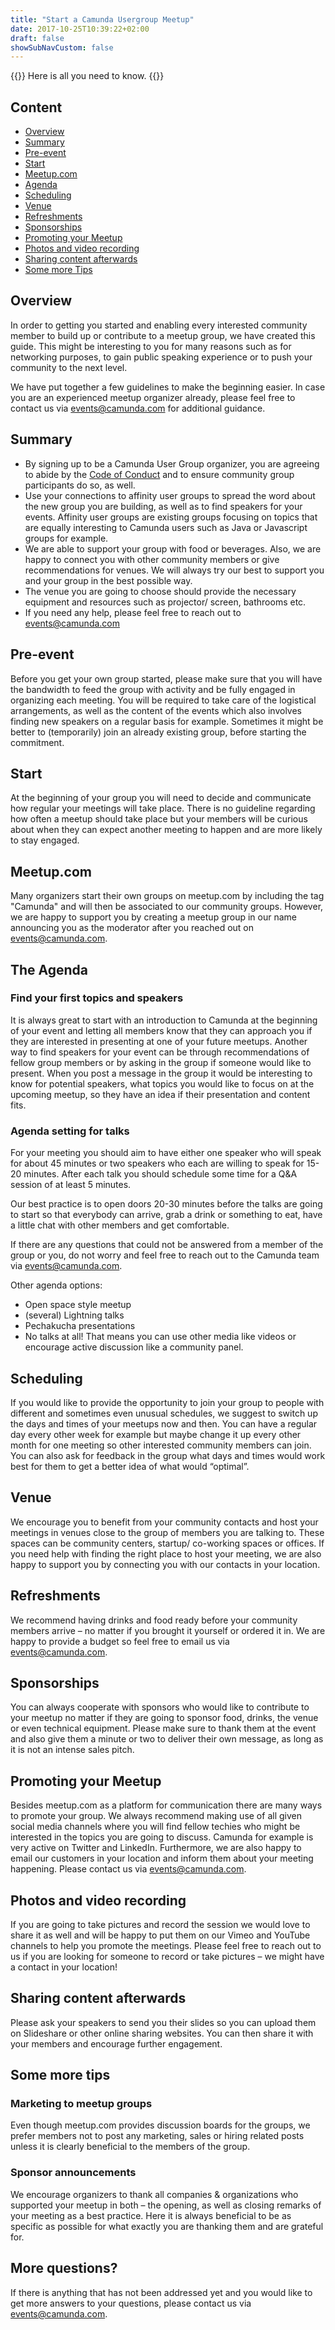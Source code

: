 ```yaml
---
title: "Start a Camunda Usergroup Meetup"
date: 2017-10-25T10:39:22+02:00
draft: false
showSubNavCustom: false
---
```


{{<highlight title="Start a Camunda Meetup Group" >}}
Here is all you need to know.
{{</highlight>}}

<h2 class="light lead">Content</h2>
<ul>
	<li><a href="#overview">Overview</a></li>
	<li><a href="#summary">Summary</a></li>
	<li><a href="#preevent">Pre-event</a></li>
	<li><a href="#start">Start</a></li>
	<li><a href="#meetupcom">Meetup.com</a></li>
	<li><a href="#agenda">Agenda</a></li>
	<li><a href="#scheduling">Scheduling</a></li>
	<li><a href="#venue">Venue</a></li>
	<li><a href="#refreshments">Refreshments</a></li>
	<li><a href="#sponsorships">Sponsorships</a></li>
	<li><a href="#promoting">Promoting your Meetup</a></li>
	<li><a href="#photos">Photos and video recording</a></li>
	<li><a href="#content">Sharing content afterwards</a></li>
	<li><a href="#tips">Some more Tips</a></li>
</ul>

<h2 class="light lead" id="overview">Overview</h2>

<p>
In order to getting you started and enabling every interested community member to build up or contribute to a meetup group, we have created this guide. This might be interesting to you for many reasons such as for networking purposes, to gain public speaking experience or to push your community to the next level. 
</p>
<p>
We have put together a few guidelines to make the beginning easier. In case you are an experienced meetup organizer already, please feel free to contact us via <a href="mailto:events@camunda.com">events@camunda.com</a> for additional guidance. 
</p>

<h2 class="light lead" id="summary">Summary</h2>

* By signing up to be a Camunda User Group organizer, you are agreeing to abide by the <a href="/events/code-conduct/">Code of Conduct</a> and to ensure community group participants do so, as well.
* Use your connections to affinity user groups to spread the word about the new group you are building, as well as to find speakers for your events. Affinity user groups are existing groups focusing on topics that are equally interesting to Camunda users such as Java or Javascript groups for example. 
* We are able to support your group with food or beverages. Also, we are happy to connect you with other community members or give recommendations for venues. We will always try our best to support you and your group in the best possible way.
* The venue you are going to choose should provide the necessary equipment and resources such as projector/ screen, bathrooms etc. 
* If you need any help, please feel free to reach out to <a href="mailto:events@camunda.com">events@camunda.com</a> 


<h2 class="light lead" id="preevent">Pre-event</h2>
<p>
Before you get your own group started, please make sure that you will have the bandwidth to feed the group with activity and be fully engaged in organizing each meeting. You will be required to take care of the logistical arrangements, as well as the content of the events which also involves finding new speakers on a regular basis for example. Sometimes it might be better to (temporarily) join an already existing group, before starting the commitment.  
</p>

<h2 class="light lead" id="start">Start</h2>
<p>
At the beginning of your group you will need to decide and communicate how regular your meetings will take place. There is no guideline regarding how often a meetup should take place but your members will be curious about when they can expect another meeting to happen and are more likely to stay engaged. 
</p>
<h2 class="light lead" id="meetupcom">Meetup.com</h2>

<p>
Many organizers start their own groups on meetup.com by including the tag "Camunda" and will then be associated to our community groups. However, we are happy to support you by creating a meetup group in our name announcing you as the moderator after you reached out on <a href="mailto:events@camunda.com">events@camunda.com</a>. 
</p>


<h2 class="light lead" id="agenda">The Agenda</h2>

<h3>Find your first topics and speakers</h3>
<p>
It is always great to start with an introduction to Camunda at the beginning of your event and letting all members know that they can approach you if they are interested in presenting at one of your future meetups. Another way to find speakers for your event can be through recommendations of fellow group members or by asking in the group if someone would like to present. When you post a message in the group it would be interesting to know for potential speakers, what topics you would like to focus on at the upcoming meetup, so they have an idea if their presentation and content fits. 
</p>

<h3>Agenda setting for talks</h3>

<p>
For your meeting you should aim to have either one speaker who will speak for about 45 minutes or two speakers who each are willing to speak for 15-20 minutes. After each talk you should schedule some time for a Q&A session of at least 5 minutes. 
</p>
<p>
Our best practice is to open doors 20-30 minutes before the talks are going to start so that everybody can arrive, grab a drink or something to eat, have a little chat with other members and get comfortable. 
</p>
<p>
If there are any questions that could not be answered from a member of the group or you, do not worry and feel free to reach out to the Camunda team via <a href="mailto:events@camunda.com">events@camunda.com</a>. 
</p>

Other agenda options: 

* Open space style meetup 
* (several) Lightning talks
*  Pechakucha presentations
* No talks at all! That means you can use other media like videos or encourage active discussion like a community panel.

<h2 class="light lead" id="scheduling">Scheduling</h2>
<p>
If you would like to provide the opportunity to join your group to people with different and sometimes even unusual schedules, we suggest to switch up the days and times of your meetups now and then. You can have a regular day every other week for example but maybe change it up every other month for one meeting so other interested community members can join. 
You can also ask for feedback in the group what days and times would work best for them to get a better idea of what would “optimal”. 
</p>

<h2 class="light lead" id="venue">Venue</h2>
<p>
We encourage you to benefit from your community contacts and host your meetings in venues close to the group of members you are talking to. These spaces can be community centers, startup/ co-working spaces or offices. If you need help with finding the right place to host your meeting, we are also happy to support you by connecting you with our contacts in your location. 
</p>
<h2 class="light lead" id="refreshments">Refreshments</h2>
<p>
We recommend having drinks and food ready before your community members arrive – no matter if you brought it yourself or ordered it in. We are happy to provide a budget so feel free to email us via <a href="mailto:events@camunda.com">events@camunda.com</a>. 
</p>
<h2 class="light lead" id="sponsorships">Sponsorships</h2>
<p>
You can always cooperate with sponsors who would like to contribute to your meetup no matter if they are going to sponsor food, drinks, the venue or even technical equipment. Please make sure to thank them at the event and also give them a minute or two to deliver their own message, as long as it is not an intense sales pitch. 
</p>
<h2 class="light lead" id="promoting">Promoting your Meetup</h2>
<p>
Besides meetup.com as a platform for communication there are many ways to promote your group. We always recommend making use of all given social media channels where you will find fellow techies who might be interested in the topics you are going to discuss. Camunda for example is very active on Twitter and LinkedIn. Furthermore, we are also happy to email our customers in your location and inform them about your meeting happening. Please contact us via <a href="mailto:events@camunda.com">events@camunda.com</a>. 
</p>
<h2 class="light lead" id="photos">Photos and video recording</h2>
<p>
If you are going to take pictures and record the session we would love to share it as well and will be happy to put them on our Vimeo and YouTube channels to help you promote the meetings. Please feel free to reach out to us if you are looking for someone to record or take pictures – we might have a contact in your location!
</p>
<h2 class="light lead" id="content">Sharing content afterwards</h2>
<p>
Please ask your speakers to send you their slides so you can upload them on Slideshare or other online sharing websites. You can then share it with your members and encourage further engagement. 
</p>

<h2 class="light lead" id="tips">Some more tips</h2>

<h3>Marketing to meetup groups</h3>

<p>
Even though meetup.com provides discussion boards for the groups, we prefer members not to post any marketing, sales or hiring related posts unless it is clearly beneficial to the members of the group.
</p>

<h3>Sponsor announcements </h3>
<p>
We encourage organizers to thank all companies & organizations who supported your meetup in both – the opening, as well as closing remarks of your meeting as a best practice. Here it is always beneficial to be as specific as possible for what exactly you are thanking them and are grateful for. 
</p>
<h2 class="light lead">More questions? </h2>

<p>If there is anything that has not been addressed yet and you would like to get more answers to your questions, please contact us via <a href="mailto:events@camunda.com">events@camunda.com</a>. </p>

<div style="margin-bottom: 100px"></div>